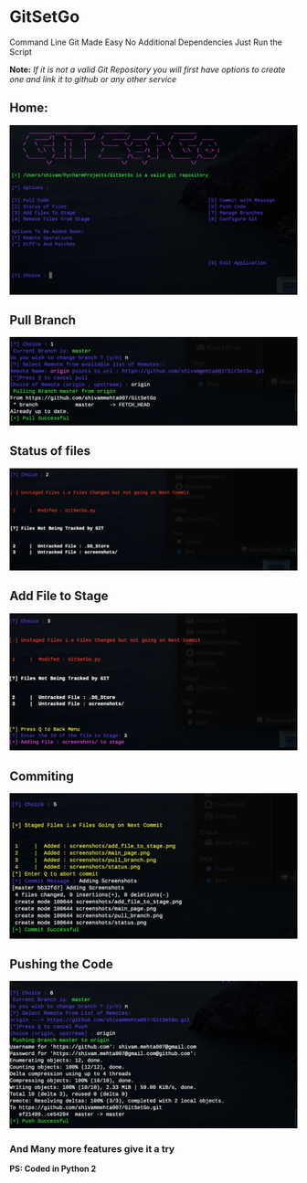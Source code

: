 # GitSetGo
Command Line Git Made Easy No Additional Dependencies Just Run the Script


**Note:** *If it is not a valid Git Repository you will first have options to create one and link it to github or any other service*
## Home:
![Home Screen](https://raw.githubusercontent.com/shivammehta007/GitSetGo/master/screenshots/main_page.png)

## Pull Branch
![Git Pull Screen](https://raw.githubusercontent.com/shivammehta007/GitSetGo/master/screenshots/pull_branch.png)


## Status of files
![Git Status](https://raw.githubusercontent.com/shivammehta007/GitSetGo/master/screenshots/status.png)

## Add File to Stage
![Git add](https://raw.githubusercontent.com/shivammehta007/GitSetGo/master/screenshots/add_file_to_stage.png)

## Commiting
![Git commit](https://raw.githubusercontent.com/shivammehta007/GitSetGo/master/screenshots/commiting.png)

## Pushing the Code
![Git Push](https://raw.githubusercontent.com/shivammehta007/GitSetGo/master/screenshots/pushing.png)


### And Many more features give it a try
**PS: Coded in Python 2**

